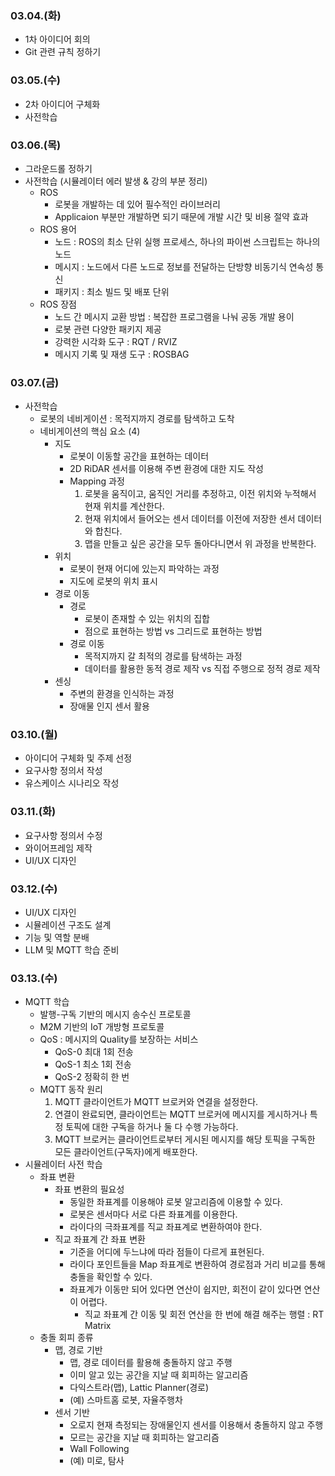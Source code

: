 ### 03.04.(화)

- 1차 아이디어 회의
- Git 관련 규칙 정하기

### 03.05.(수)

- 2차 아이디어 구체화
- 사전학습

### 03.06.(목)

- 그라운드롤 정하기
- 사전학습 (시뮬레이터 에러 발생 & 강의 부분 정리)
    - ROS
        - 로봇을 개발하는 데 있어 필수적인 라이브러리
        - Applicaion 부분만 개발하면 되기 때문에 개발 시간 및 비용 절약 효과
    - ROS 용어
        - 노드 : ROS의 최소 단위 실행 프로세스, 하나의 파이썬 스크립트는 하나의 노드
        - 메시지 : 노드에서 다른 노드로 정보를 전달하는 단방향 비동기식 연속성 통신
        - 패키지 : 최소 빌드 및 배포 단위
    - ROS 장점
        - 노드 간 메시지 교환 방법 : 복잡한 프로그램을 나눠 공동 개발 용이
        - 로봇 관련 다양한 패키지 제공
        - 강력한 시각화 도구 : RQT / RVIZ
        - 메시지 기록 및 재생 도구 : ROSBAG

### 03.07.(금)

- 사전학습
    - 로봇의 네비게이션 : 목적지까지 경로를 탐색하고 도착
    - 네비게이션의 핵심 요소 (4)
        - 지도
            - 로봇이 이동할 공간을 표현하는 데이터
            - 2D RiDAR 센서를 이용해 주변 환경에 대한 지도 작성
            - Mapping 과정
                1. 로봇을 움직이고, 움직인 거리를 추정하고, 이전 위치와 누적해서 현재 위치를 계산한다.
                2. 현재 위치에서 들어오는 센서 데이터를 이전에 저장한 센서 데이터와 합친다.
                3. 맵을 만들고 싶은 공간을 모두 돌아다니면서 위 과정을 반복한다.
        - 위치
            - 로봇이 현재 어디에 있는지 파악하는 과정
            - 지도에 로봇의 위치 표시
        - 경로 이동
            - 경로
                - 로봇이 존재할 수 있는 위치의 집합
                - 점으로 표현하는 방법 vs 그리드로 표현하는 방법
            - 경로 이동
                - 목적지까지 갈 최적의 경로를 탐색하는 과정
                - 데이터를 활용한 동적 경로 제작 vs 직접 주행으로 정적 경로 제작
        - 센싱
            - 주변의 환경을 인식하는 과정
            - 장애물 인지 센서 활용

### 03.10.(월)

- 아이디어 구체화 및 주제 선정
- 요구사항 정의서 작성
- 유스케이스 시나리오 작성

### 03.11.(화)

- 요구사항 정의서 수정
- 와이어프레임 제작
- UI/UX 디자인

### 03.12.(수)

- UI/UX 디자인
- 시뮬레이션 구조도 설계
- 기능 및 역할 분배
- LLM 및 MQTT 학습 준비

### 03.13.(수)

- MQTT 학습
    - 발행-구독 기반의 메시지 송수신 프로토콜
    - M2M 기반의 IoT 개방형 프로토콜
    - QoS : 메시지의 Quality를 보장하는 서비스
        - QoS-0 최대 1회 전송
        - QoS-1 최소 1회 전송
        - QoS-2 정확히 한 번
    - MQTT 동작 원리
        1. MQTT 클라이언트가 MQTT 브로커와 연결을 설정한다.
        2. 연결이 완료되면, 클라이언트는 MQTT 브로커에 메시지를 게시하거나 특정 토픽에 대한 구독을 하거나 둘 다 수행 가능하다.
        3. MQTT 브로커는 클라이언트로부터 게시된 메시지를 해당 토픽을 구독한 모든 클라이언트(구독자)에게 배포한다.
- 시뮬레이터 사전 학습
    - 좌표 변환
        - 좌표 변환의 필요성
            - 동일한 좌표계를 이용해야 로봇 알고리즘에 이용할 수 있다.
            - 로봇은 센서마다 서로 다른 좌표계를 이용한다.
            - 라이다의 극좌표계를 직교 좌표계로 변환하여야 한다.
        - 직교 좌표계 간 좌표 변환
            - 기준을 어디에 두느냐에 따라 점들이 다르게 표현된다.
            - 라이다 포인트들을 Map 좌표계로 변환하여 경로점과 거리 비교를 통해 충돌을 확인할 수 있다.
            - 좌표계가 이동만 되어 있다면 연산이 쉽지만, 회전이 같이 있다면 연산이 어렵다.
                - 직교 좌표계 간 이동 및 회전 연산을 한 번에 해결 해주는 행렬 : RT Matrix
    - 충돌 회피 종류
        - 맵, 경로 기반
            - 맵, 경로 데이터를 활용해 충돌하지 않고 주행
            - 이미 알고 있는 공간을 지날 때 회피하는 알고리즘
            - 다익스트라(맵), Lattic Planner(경로)
            - (예) 스마트홈 로봇, 자율주행차
        - 센서 기반
            - 오로지 현재 측정되는 장애물인지 센서를 이용해서 충돌하지 않고 주행
            - 모르는 공간을 지날 때 회피하는 알고리즘
            - Wall Following
            - (예) 미로, 탐사
